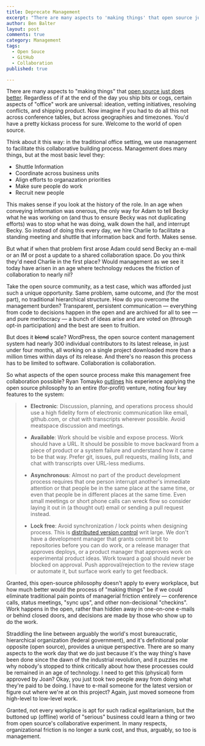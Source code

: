 ```yaml
---
title: Deprecate Management
excerpt: "There are many aspects to 'making things' that open source just does better, and does so without traditional management structure."
author: Ben Balter
layout: post
comments: true
category: Management
tags:
  - Open Souce
  - GitHub
  - Collaboration
published: true

---
```


There are many aspects to "making things" that [open source just does better](http://ben.balter.com/2012/10/19/we-ve-been-trained-to-make-paper/). Regardless of if at the end of the day you ship bits or cogs, certain aspects of "office" work are universal: ideation, vetting initiatives, resolving conflicts, and shipping product. Now imagine if you had to do all this not across conference tables, but across geographies and timezones. You'd have a pretty kickass process for sure. Welcome to the world of open source.

Think about it this way: in the traditional office setting, we use management to facilitate this collaborative building process. Management does many things, but at the most basic level they:

* Shuttle Information
* Coordinate across business units
* Align efforts to organazation priorities
* Make sure people do work
* Recruit new people

This makes sense if you look at the history of the role. In an age when conveying information was onerous, the only way for Adam to tell Becky what he was working on (and thus to ensure Becky was not duplicating efforts) was to stop what he was doing, walk down the hall, and interrupt Becky. So instead of doing this every day, we hire Charlie to facilitate a standing meeting and shuttle that information back and forth. Makes sense.

But what if when that problem first arose Adam could send Becky an e-mail or an IM or post a update to a shared collaboration space. Do you think they'd need Charlie in the first place? Would management as we see it today have arisen in an age where technology reduces the friction of collaboration to nearly nil?

Take the open source community, as a test case, which was afforded just such a unique opportunity. Same problem, same outcome, and (for the most part), no traditional hierarchical structure. How do you overcome the management burden? Transparent, persistent communication — everything from code to decisions happen in the open and are archived for all to see — and pure meritocracy — a bunch of ideas arise and are voted on (through opt-in participation) and the best are seen to fruition.

But does it <del>blend</del> scale? WordPress, the open source content management system had nearly 300 individual contributors to its latest release, in just under four months, all working on a single project downloaded more than a million times within days of its release. And there's no reason this process has to be limited to software. Collaboration is collaboration. 

So what aspects of the open source process make this management free collaboration possible? Ryan Tomayko [outlines](http://tomayko.com/writings/adopt-an-open-source-process-constraints) his experience applying the open source philosophy to an entire (for-profit) venture, noting four key features to the system:

> * **Electronic**: Discussion, planning, and operations process should use a high fidelity form of electronic communication like email, github.com, or chat with transcripts wherever possible. Avoid meatspace discussion and meetings.
> 
> * **Available**: Work should be visible and expose process. Work should have a URL. It should be possible to move backward from a piece of product or a system failure and understand how it came to be that way. Prefer git, issues, pull requests, mailing lists, and chat with transcripts over URL-less mediums.
> 
> * **Asynchronous**: Almost no part of the product development process requires that one person interrupt another's immediate attention or that people be in the same place at the same time, or even that people be in different places at the same time. Even small meetings or short phone calls can wreck flow so consider laying it out in (a thought out) email or sending a pull request instead.
> 
> * **Lock free**: Avoid synchronization / lock points when designing process. This is [distributed version control](http://en.wikipedia.org/wiki/Distributed_revision_control) writ large. We don't have a development manager that grants commit bit to repositories before you can do work, or a release manager that approves deploys, or a product manager that approves work on experimental product ideas. Work toward a goal should never be blocked on approval. Push approval/rejection to the review stage or automate it, but surface work early to get feedback.

Granted, this open-source philosophy doesn't apply to every workplace, but how much better would the process of "making things" be if we could eliminate traditional pain points of managerial friction entirely — conference calls, status meetings, "sync ups", and other non-decisional "checkins". Work happens in the open, rather than hidden away in one-on-one e-mails or behind closed doors, and decisions are made by those who show up to do the work.

Straddling the line between arguably the world's most bureaucratic, hierarchical organization (federal government), and it's definitional polar opposite (open source), provides a unique perspective. There are so many aspects to the work day that we do just because it's the way thing's have been done since the dawn of the industrial revolution, and it puzzles me why nobody's stopped to think critically about how these processes could be remained in an age of technology. I need to get this (physical) form approved by Joan? Okay, you just took two people away from doing what they're paid to be doing. I have to e-mail someone for the latest version or figure out where we're at on this project? Again, just moved someone from high-level to low-level work.

Granted, not every workplace is apt for such radical egalitarianism, but the buttoned up (offline) world of "serious" business could learn a thing or two from open source's collaborative experiment. In many respects, organizational friction is no longer a sunk cost, and thus, arguably, so too is management.
